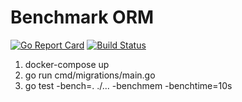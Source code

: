 # Benchmark ORM
[![Go Report Card](https://goreportcard.com/badge/github.com/kostozyb/orm-bench)](https://goreportcard.com/report/github.com/kostozyb/orm-bench) 
[![Build Status](https://travis-ci.org/KosToZyB/orm-bench.svg?branch=master)](https://travis-ci.org/KosToZyB/orm-bench)
1) docker-compose up
2) go run cmd/migrations/main.go
3) go test -bench=. ./... -benchmem -benchtime=10s

